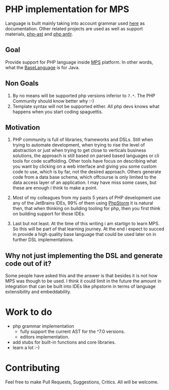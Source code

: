 # PHP implementation for MPS 

Language is built mainly taking into account grammar used
[here](https://github.com/nikic/PHP-Parser/blob/3.x/grammar/php7.y) as
documentation. Other related projects are used as well as support materials,
[php-ast](https://github.com/nikic/php-ast) and
[php antlr](https://github.com/antlr/grammars-v4/blob/master/php/PhpParser.g4).

## Goal

Provide support for PHP language inside [MPS](https://www.jetbrains.com/mps/)
platform. In other words, what the [BaseLanguage](https://confluence.jetbrains.com/display/MPSD32/Base+Language)
is for Java.

## Non Goals
1. By no means will be supported php versions inferior to `7.*`. The PHP Community
should know better why :-)
2. Template syntax will not be supported either. All php devs knows what happens
when you start coding spaguettis.

## Motivation

1. PHP community is full of libraries, frameworks and DSLs. Still when trying to
automate development, when trying to rise the level of abstraction or just
when trying to get close to verticals business solutions, the approach is still
based on parsed based languages or cli tools for code scaffolding. Other tools
have focus on describing what you want by clicking on a web interface and giving
you some custom code to use, which is by far, not the desired approach. Others 
generate code from a data base schema, which offcourse is only limited to the data
access layer of an application. I may have miss some cases, but these are enough i
think to make a point.

2. Most of my colleagues from my pasts 5 years of PHP development use any of the
JetBrains IDEs, 99% of them using [PhpStorm](https://www.jetbrains.com/phpstorm/specials/phpstorm/phpstorm.html)
it is natural then, that when thinking on building tooling for php, then you first
think on building support for those IDEs.

4. Last but not least. At the time of this writing i am startign to learn MPS. So
this will be part of that learning journey. At the end i expect to succed in provide
a high quality base language that could be used later on in further DSL implementations.

## Why not just implementing the DSL and generate code out of it?

Some people have asked this and the answer is that besides it is not how MPS was
though to be used. I think it could limit in the future the amount in integration
that can be built into IDEs like phpstorm in terms of language extensibility and
embeddability.

# Work to do

* php grammar implementation
    - fully support the current AST for the ^7.0 versions.
    - editors implementation.
* add stubs for built-in functions and core libraries.
* learn a lot :-)


# Contributing

Feel free to make Pull Requests, Suggestions, Critics. All will be welcome.

